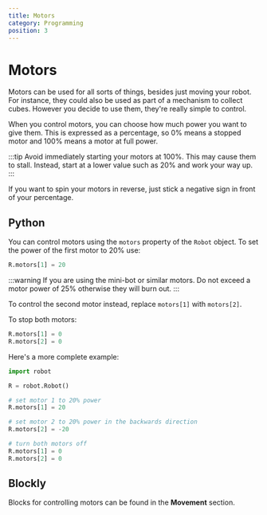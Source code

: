 ```yaml
---
title: Motors
category: Programming
position: 3
---
```

# Motors

Motors can be used for all sorts of things, besides just moving your robot. For instance, they could also be used as part of a mechanism to collect cubes. However you decide to use them, they're really simple to control.

When you control motors, you can choose how much power you want to give them. This is expressed as a percentage, so 0% means a stopped motor and 100% means a motor at full power.

:::tip
Avoid immediately starting your motors at 100%. This may cause them to stall. Instead, start at a lower value such as 20% and work your way up. 
:::

If you want to spin your motors in reverse, just stick a negative sign in front of your percentage.

## Python

You can control motors using the `motors` property of the `Robot` object. To set the power of the first motor to 20% use:

```python
R.motors[1] = 20
```

:::warning
If you are using the mini-bot or similar motors. Do not exceed a motor power of 25% otherwise they will burn out.
:::

To control the second motor instead, replace `motors[1]` with `motors[2]`.

To stop both motors:

```python
R.motors[1] = 0
R.motors[2] = 0
```

Here's a more complete example:

```python
import robot

R = robot.Robot()

# set motor 1 to 20% power
R.motors[1] = 20

# set motor 2 to 20% power in the backwards direction
R.motors[2] = -20

# turn both motors off
R.motors[1] = 0
R.motors[2] = 0
```

## Blockly

Blocks for controlling motors can be found in the **Movement** section.
